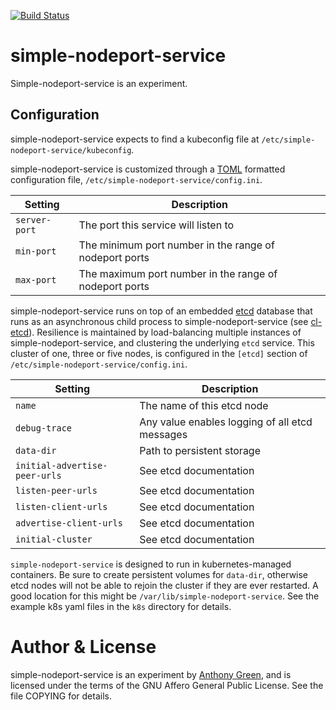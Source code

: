 [![Build Status](https://github.com/atgreen/simple-nodeport-service/actions/workflows/build.yml/badge.svg)](https://github.com/atgreen/simple-nodeport-service/actions)

# simple-nodeport-service

Simple-nodeport-service is an experiment.

Configuration
-------------

simple-nodeport-service expects to find a kubeconfig file at `/etc/simple-nodeport-service/kubeconfig`.

simple-nodeport-service is customized through a [TOML](https://toml.io)
formatted configuration file, `/etc/simple-nodeport-service/config.ini`.

| Setting       | Description                                            |
|---------------|-------------------------------------------------------- |
| `server-port` | The port this service will listen to                   |
| `min-port`    | The minimum port number in the range of nodeport ports |
| `max-port`    | The maximum port number in the range of nodeport ports |

simple-nodeport-service runs on top of an embedded [etcd](https://etcd.io/)
database that runs as an asynchronous child process to simple-nodeport-service
(see [cl-etcd](https://github.com/atgreen/cl-etcd)).  Resilience is
maintained by load-balancing multiple instances of simple-nodeport-service, and
clustering the underlying `etcd` service.  This cluster of one, three
or five nodes, is configured in the `[etcd]` section of
`/etc/simple-nodeport-service/config.ini`.

| Setting                       | Description                                    |
|-------------------------------|------------------------------------------------ |
| `name`                        | The name of this etcd node                     |
| `debug-trace`                 | Any value enables logging of all etcd messages |
| `data-dir`                    | Path to persistent storage                     |
| `initial-advertise-peer-urls` | See etcd documentation                         |
| `listen-peer-urls`            | See etcd documentation                         |
| `listen-client-urls`          | See etcd documentation                         |
| `advertise-client-urls`       | See etcd documentation                         |
| `initial-cluster`             | See etcd documentation                         |

`simple-nodeport-service` is designed to run in kubernetes-managed containers.
Be sure to create persistent volumes for `data-dir`, otherwise etcd
nodes will not be able to rejoin the cluster if they are ever
restarted.  A good location for this might be
`/var/lib/simple-nodeport-service`.  See the example k8s yaml files in the `k8s`
directory for details.

Author & License
=================

simple-nodeport-service is an experiment by [Anthony
Green](https://linkedin.com/in/green), and is licensed under the terms
of the GNU Affero General Public License.  See the file COPYING for
details.
